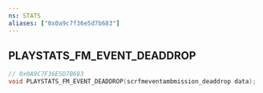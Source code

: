 ```yaml
---
ns: STATS
aliases: ["0x0a9c7f36e5d7b683"]
---
```

## PLAYSTATS_FM_EVENT_DEADDROP

```c
// 0x0A9C7F36E5D7B683
void PLAYSTATS_FM_EVENT_DEADDROP(scrfmeventambmission_deaddrop data);
```
